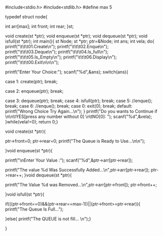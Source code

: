 #include<stdio.h>
#include<stdlib.h>
#define max 5

typedef struct node{

int arr[max];
int front;
int rear;
}st;


void create(st *ptr);
void enqueue(st *ptr);
void dequeue(st *ptr);
void isfull(st *ptr);
int main(){
st Node;
st *ptr;
ptr=&Node;
int ans;
int vela;
do{
printf("\t\t\t01.Create\n");
printf("\t\t\t02.Enque\n");
printf("\t\t\t03.Deque\n");
printf("\t\t\t04.Is_full\n");
printf("\t\t\t05.Is_Empty\n");
printf("\t\t\t06.Display\n");
printf("\t\t\t00.Exit\n\n\n");

printf("Enter Your Choice:");
scanf("%d",&ans);
switch(ans){

case 1:
create(ptr);
break;

case 2:
enqueue(ptr);
break;

case 3:
dequeue(ptr);
break;
case 4:
isfull(ptr);
break;
case 5:
//enque();
break;
case 6:
//enque();
break;
case 0:
exit(0);
break;
default:
printf("Wrong Choice Try Again...\n");
}
printf("Do you wants to Continue if \n\n\tYES[press any number without 0] \n\tNO[0]: ");
scanf("%d",&vela);
}while(vela!=0);
return 0;}

void create(st *ptr){

ptr->front=0;
ptr->rear=0;
printf("The Queue is Ready to Use...\n\n");

}void enqueue(st *ptr){

printf("\nEnter Your Value :");
scanf("%d",&ptr->arr[ptr->rear]);

printf("The value %d Was Successfully Added...\n",ptr->arr[ptr->rear]);
ptr->rear++;
}void dequeue(st *ptr){

printf("The Value %d was Removed...\n",ptr->arr[ptr->front]);
ptr->front++;

}void isfull(st *ptr){

if(((ptr->front==0)&&(ptr->rear==max-1))||(ptr->front>=ptr->rear)){
printf("The Queue Is Full...");

}else{
printf("The QUEUE is not fill... \n");}

}
